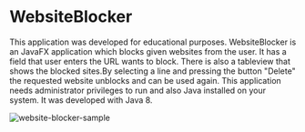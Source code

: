 # WebsiteBlocker
This application was developed for educational purposes.  WebsiteBlocker is an JavaFX application which blocks given websites from the user. It has a field that user enters the URL wants to block. There is also a tableview that shows the blocked sites.By selecting a line and pressing the button "Delete" the requested website unblocks and can be used again. This application needs administrator privileges to run and also Java installed on your system.  It was developed with Java 8.

![website-blocker-sample](https://user-images.githubusercontent.com/37752740/39671334-f3c50f7e-511e-11e8-999c-692b5d231731.gif)
